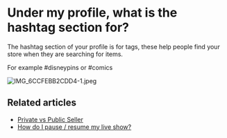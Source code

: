 # Under my profile, what is the hashtag section for?

The hashtag section of your profile is for tags, these help people find your store when they are searching for items.

For example #disneypins or #comics

![IMG\_6CCFEBB2CDD4-1.jpeg](https://help.popshop.live/hc/article\_attachments/4409296047513/IMG\_6CCFEBB2CDD4-1.jpeg)

## Related articles

* [Private vs Public Seller](https://jamble.gitbook.io/popshop-live/going-live/private-vs-public-seller)
* [How do I pause / resume my live show?](https://jamble.gitbook.io/popshop-live/going-live/how-do-i-pause-resume-my-live-show)
